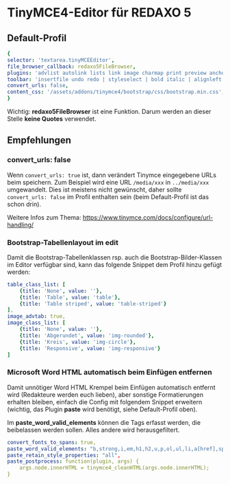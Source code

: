 # TinyMCE4-Editor für REDAXO 5

## Default-Profil

```yml
{
selector: 'textarea.tinyMCEEditor',
file_browser_callback: redaxo5FileBrowser,
plugins: 'advlist autolink lists link image charmap print preview anchor searchreplace visualblocks code fullscreen insertdatetime media table contextmenu paste code',
toolbar: 'insertfile undo redo | styleselect | bold italic | alignleft aligncenter alignright alignjustify | bullist numlist outdent indent | link image',
convert_urls: false,
content_css: '/assets/addons/tinymce4/bootstrap/css/bootstrap.min.css',
}
```

Wichtig: **redaxo5FileBrowser** ist eine Funktion. Darum werden an dieser Stelle **keine Quotes** verwendet. 

## Empfehlungen

### convert_urls: false

Wenn `convert_urls: true` ist, dann verändert Tinymce eingegebene URLs beim speichern. Zum Beispiel wird eine URL `/media/xxx` in `../media/xxx` umgewandelt. Dies ist meistens nicht gewünscht, daher sollte `convert_urls: false` im Profil enthalten sein (beim Default-Profil ist das schon drin).

Weitere Infos zum Thema: https://www.tinymce.com/docs/configure/url-handling/

### Bootstrap-Tabellenlayout im edit

Damit die Bootstrap-Tabellenklassen rsp. auch die Bootstrap-Bilder-Klassen im Editor verfügbar sind, kann das folgende Snippet dem Profil hinzu gefügt werden:

```yml
table_class_list: [
    {title: 'None', value: ''},
    {title: 'Table', value: 'table'},
    {title: 'Table striped', value: 'table-striped'}
], 
image_advtab: true,
image_class_list: [
    {title: 'None', value: ''},
    {title: 'Abgerundet', value: 'img-rounded'},
    {title: 'Kreis', value: 'img-circle'},
    {title: 'Responsive', value: 'img-responsive'}
]
```
### Microsoft Word HTML automatisch beim Einfügen entfernen

Damit unnötiger Word HTML Krempel beim Einfügen automatisch entfernt wird (Redakteure werden euch lieben), aber sonstige Formatierungen erhalten bleiben, einfach die Config mit folgendem Snippet erweitern (wichtig, das Plugin __paste__ wird benötigt, siehe Default-Profil oben).

Im __paste_word_valid_elements__ können die Tags erfasst werden, die beibelassen werden sollen. Alles andere wird herausgefiltert.

```yml
convert_fonts_to_spans: true,
paste_word_valid_elements: "b,strong,i,em,h1,h2,u,p,ol,ul,li,a[href],span,mark,table,tr,td",
paste_retain_style_properties: "all",
paste_postprocess: function(plugin, args) {
    args.node.innerHTML = tinymce4_cleanHTML(args.node.innerHTML);
}
```